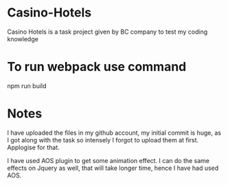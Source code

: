 # Casino-Hotels

Casino Hotels is a task project given by BC company to test my coding knowledge

# To run webpack use command

npm run build

# Notes

I have uploaded the files in my github account, my initial commit is huge, as I got along with the task so intensely I forgot to upload them at first. Applogise for that.

I have used AOS plugin to get some animation effect. I can do the same effects on Jquery as well, that will take longer time, hence I have had used AOS.
